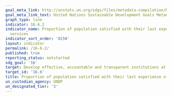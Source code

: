 ```yaml
---
goal_meta_link: http://unstats.un.org/sdgs/files/metadata-compilation/Metadata-Goal-16.pdf
goal_meta_link_text: United Nations Sustainable Development Goals Metadata (pdf 1361kB)
graph_type: line
indicator: 16.6.2
indicator_name: Proportion of population satisfied with their last experience of public
  services
indicator_sort_order: '0150'
layout: indicator
permalink: /16-6-2/
published: true
reporting_status: notstarted
sdg_goal: '16'
target: Develop effective, accountable and transparent institutions at all levels
target_id: '16.6'
title: Proportion of population satisfied with their last experience of public services
un_custodian_agency: UNDP
un_designated_tier: '3'
---
```

